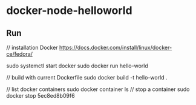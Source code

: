 # docker-node-helloworld

## Run
// installation
Docker https://docs.docker.com/install/linux/docker-ce/fedora/

sudo systemctl start docker
sudo docker run hello-world

// build with current Dockerfile
sudo docker build -t hello-world .

// list docker containers
sudo docker container ls
// stop a container 
sudo docker stop 5ec8ed8b09f6

